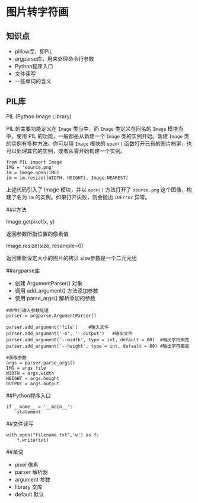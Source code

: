 # 图片转字符画

## 知识点

* pillow库，即PIL
* argparse库，用来处理命令行参数
* Python程序入口
* 文件读写
* 一些单词的含义

## PIL库

PIL (Python Image Library) 

PIL 的主要功能定义在 `Image` 类当中，而 `Image` 类定义在同名的 `Image` 模块当中。使用 PIL 的功能，一般都是从新建一个 `Image` 类的实例开始。新建 `Image` 类的实例有多种方法。你可以用 `Image` 模块的 `open()` 函数打开已有的图片档案，也可以处理其它的实例，或者从零开始构建一个实例。

```
from PIL import Image
IMG = 'source.png'
im = Image.open(IMG)
im = im.resize((WIDTH, HEIGHT), Image.NEAREST)

```

上述代码引入了 Image 模块，并以 `open()` 方法打开了 `source.png` 这个图像，构建了名为 `im` 的实例。如果打开失败，则会抛出 `IOError` 异常。

###方法

Image.getpixel(x, y)

返回参数所指位置的像素值

Image.resize(size, resample=0)

返回重新设定大小的图片的拷贝
size参数是一个二元元组

##argparse库
* 创建 ArgumentParser() 对象
* 调用 add_argument() 方法添加参数
* 使用 parse_args() 解析添加的参数
```
#命令行输入参数处理
parser = argparse.ArgumentParser()

parser.add_argument('file')    #输入文件
parser.add_argument('-o', '--output')   #输出文件
parser.add_argument('--width', type = int, default = 80)  #输出字符画宽
parser.add_argument('--height', type = int, default = 80) #输出字符画高

#获取参数
args = parser.parse_args()
IMG = args.file
WIDTH = args.width
HEIGHT = args.height
OUTPUT = args.output
```
##Python程序入口
```
if __name__ = '__main__':
	statement
```
##文件读写
```
with open("filename.txt",'w') as f:
	f.write(txt)
```
##单词
* pixel 像素
* parser 解析器
* argument 参数
* library 文库
* default 默认
